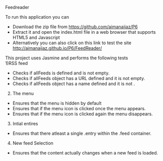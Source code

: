 Feedreader

To run this application you can  
- Download the zip file from https://github.com/aimanaijaz/P6  
- Extract it and open the index.html file in a web browser that supports HTML5 and Javascript  
- Alternatively you can also click on this link to test the site http://aimanaijaz.github.io/P6/FeedReader/  

This project uses Jasmine and performs the following tests  
1)RSS feed  
- Checks if allFeeds is defined and is not empty.  
- Checks if allFeeds object has a URL defined and it is not empty.  
- Checks if allFeeds object has a name defined and it is not .  
2) The menu  
- Ensures that the menu is hidden by default  
- Ensures that if the menu icon is clicked once the menu appears.  
- Ensures that if the menu icon is clicked again the menu disappears.  
3) Intial entires  
- Ensures that there atleast a single .entry within the .feed container.  
4) New feed Selection  
- Ensures that the content actually changes when a new feed is loaded.  

